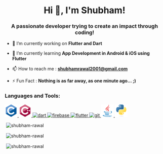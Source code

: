 <h1 align="center">Hi 👋, I'm Shubham!</h1>
<h3 align="center">A passionate developer trying to create an impact through coding!</h3>

- 🔭 I’m currently working on **Flutter and Dart**

- 🌱 I’m currently learning **App Development in Android & iOS using Flutter**

- 📫 How to reach me : **shubhamrawal2001@gmail.com**

- ⚡️ Fun Fact : **Nothing is as far away, as one minute ago... ;)**


<h3 align="left">Languages and Tools:</h3>
<p align="left"> <a href="https://www.cprogramming.com/" target="_blank"> <img src="https://raw.githubusercontent.com/devicons/devicon/master/icons/c/c-original.svg" alt="c" width="40" height="40"/> </a> <a href="https://www.w3schools.com/cpp/" target="_blank"> <img src="https://raw.githubusercontent.com/devicons/devicon/master/icons/cplusplus/cplusplus-original.svg" alt="cplusplus" width="40" height="40"/> </a> <a href="https://dart.dev" target="_blank"> <img src="https://www.vectorlogo.zone/logos/dartlang/dartlang-icon.svg" alt="dart" width="40" height="40"/> </a> <a href="https://firebase.google.com/" target="_blank"> <img src="https://www.vectorlogo.zone/logos/firebase/firebase-icon.svg" alt="firebase" width="40" height="40"/> </a> <a href="https://flutter.dev" target="_blank"> <img src="https://www.vectorlogo.zone/logos/flutterio/flutterio-icon.svg" alt="flutter" width="40" height="40"/> </a> <a href="https://git-scm.com/" target="_blank"> <img src="https://www.vectorlogo.zone/logos/git-scm/git-scm-icon.svg" alt="git" width="40" height="40"/> </a> <a href="https://www.java.com" target="_blank"> <img src="https://raw.githubusercontent.com/devicons/devicon/master/icons/java/java-original.svg" alt="java" width="40" height="40"/> </a> <a href="https://www.python.org" target="_blank"> <img src="https://raw.githubusercontent.com/devicons/devicon/master/icons/python/python-original.svg" alt="python" width="40" height="40"/> </a> </p>

<p>&nbsp;<img align="center" src="https://github-readme-stats.vercel.app/api/top-langs?username=shubham-rawal&show_icons=true&theme=dark&title_color=fec700&text_color=ffffff&cache_seconds=1800&locale=en&layout=compact" alt="shubham-rawal" /></p>

<p>&nbsp;<img align="center" src="https://github-readme-stats.vercel.app/api?username=shubham-rawal&show_icons=true&theme=dark&title_color=fec700&text_color=ffffff&cache_seconds=1800&locale=en" alt="shubham-rawal" /></p>

<p>&nbsp;<img align="center" src="https://github-readme-streak-stats.herokuapp.com/?user=shubham-rawal&theme=dark" alt="shubham-rawal" /></p>
